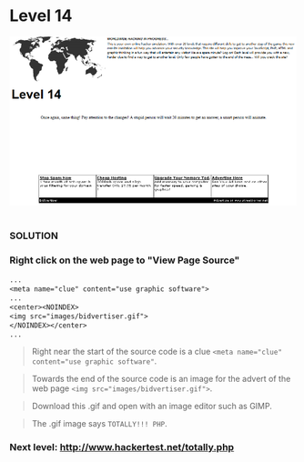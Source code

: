 # Level 14

![Alt text](level14.PNG?raw=true)

#
### SOLUTION
 
### Right click on the web page to "View Page Source"

	...
	<meta name="clue" content="use graphic software">
	...
	<center><NOINDEX>
	<img src="images/bidvertiser.gif">
	</NOINDEX></center>
	...

> Right near the start of the source code is a clue `<meta name="clue" content="use graphic software"`.

> Towards the end of the source code is an image for the advert of the web page `<img src="images/bidvertiser.gif">`.

> Download this .gif and open with an image editor such as GIMP.

> The .gif image says `TOTALLY!!! PHP`.

### Next level: http://www.hackertest.net/totally.php
